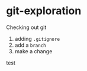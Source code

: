 # git-exploration

Checking out git

1. adding `.gitignore`
2. add a `branch`
3. make a change

test

